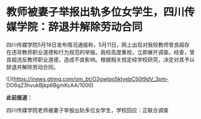 # 教师被妻子举报出轨多位女学生，四川传媒学院：辞退并解除劳动合同

四川传媒学院5月18日发布情况通报称，5月11日，网上出现对我校教师曾良超存在违背教师职业道德和行为规范的举报。我校高度重视，立即展开调查。经查，曾良超违反教师职业道德，造成不良影响。根据相关规定经学校研究，决定对其予以辞退并解除劳动合同。

![](https://inews.gtimg.com/om_bt/O3gwIqo5kIyebC50t9dV_3pm-
DO6qZ3hvukBjkp6BgmKcAA/1000)

**此前报道：**

四川传媒学院老师被妻子举报出轨多位女学生，学校回应：正联合调查

